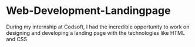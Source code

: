 # Web-Development-Landingpage
During my internship at Codsoft, I had the incredible opportunity to work on designing and developing a landing page with the technologies like HTML and CSS
